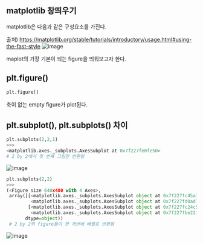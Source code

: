 ## matplotlib 창띄우기
matplotlib은 다음과 같은 구성요소를 가진다.

출처) https://matplotlib.org/stable/tutorials/introductory/usage.html#using-the-fast-style
![image](https://user-images.githubusercontent.com/73323188/120317877-1ee7b600-c31a-11eb-8f42-91e4b07bae20.png)


maplot의 가장 기본이 되는 figure을 띄워보고자 한다.

## __plt.figure()__
```python
plt.figure()
```
축이 없는 empty figure가 plot된다.

## __plt.subplot(), plt.subplots() 차이__
```python
plt.subplots(2,2,1)
>>>
<matplotlib.axes._subplots.AxesSubplot at 0x7f227fe0fe50>
# 2 by 2에서 첫 번째 그림만 반환됨
```
![image](https://user-images.githubusercontent.com/73323188/120277871-93f1c600-c2ef-11eb-9a3d-00f2094488d1.png)


```python
plt.subplots(2,2)
>>>
(<Figure size 640x480 with 4 Axes>,
 array([[<matplotlib.axes._subplots.AxesSubplot object at 0x7f227fc45a10>,
         <matplotlib.axes._subplots.AxesSubplot object at 0x7f227fd0ad10>],
        [<matplotlib.axes._subplots.AxesSubplot object at 0x7f227fc24c50>,
         <matplotlib.axes._subplots.AxesSubplot object at 0x7f227fbe2210>]],
       dtype=object))
 # 2 by 2의 figure들이 한 꺼번에 배열로 반환됨
 ```
 
![image](https://user-images.githubusercontent.com/73323188/120277811-7d4b6f00-c2ef-11eb-87d2-fe8b52423cef.png)
 
